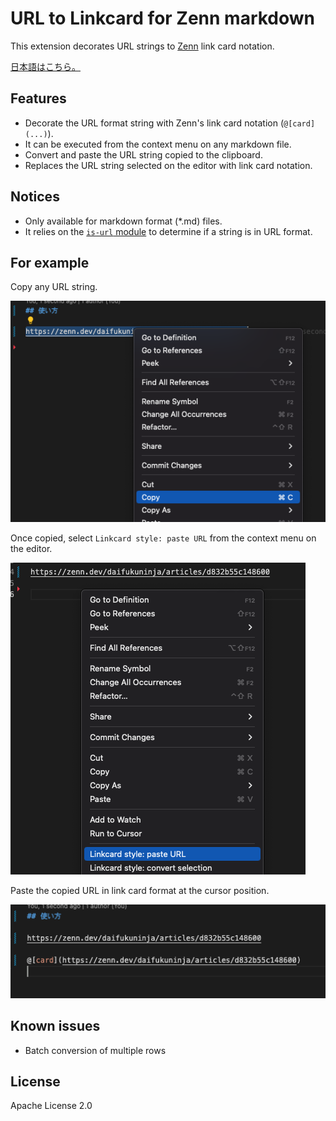 # URL to Linkcard for Zenn markdown

This extension decorates URL strings to [Zenn](https://zenn.dev/) link card notation.

[日本語はこちら。](./README.md)

## Features

- Decorate the URL format string with Zenn's link card notation (`@[card](...)`).
- It can be executed from the context menu on any markdown file.
- Convert and paste the URL string copied to the clipboard.
- Replaces the URL string selected on the editor with link card notation.

## Notices

- Only available for markdown format (*.md) files.
- It relies on the [`is-url` module](https://www.npmjs.com/package/is-url) to determine if a string is in URL format.

## For example

Copy any URL string.

![](./assets/how-to-1.png)

Once copied, select `Linkcard style: paste URL` from the context menu on the editor.

![](./assets/how-to-2.png)

Paste the copied URL in link card format at the cursor position.

![](./assets/how-to-3.png)

## Known issues

- Batch conversion of multiple rows

## License

Apache License 2.0
